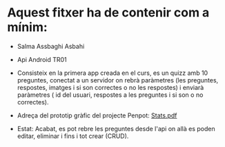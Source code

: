 # Aquest fitxer ha de contenir com a mínim:
 * Salma Assbaghi Asbahi
 * Api Android TR01
 * Consisteix en la primera app creada en el curs, es un quizz amb 10 preguntes, conectat a un servidor on rebrà paràmetres (les preguntes, respostes, imatges i si son correctes o no les respostes) i enviarà paràmetres ( id del usuari, respostes a les preguntes i si son o no correctes). 

 * Adreça del prototip gràfic del projecte Penpot: [Stats.pdf](https://github.com/user-attachments/files/17357173/Stats.pdf)
 * Estat: Acabat, es pot rebre les preguntes desde l'api on allà es poden editar, eliminar i fins i tot crear (CRUD).
